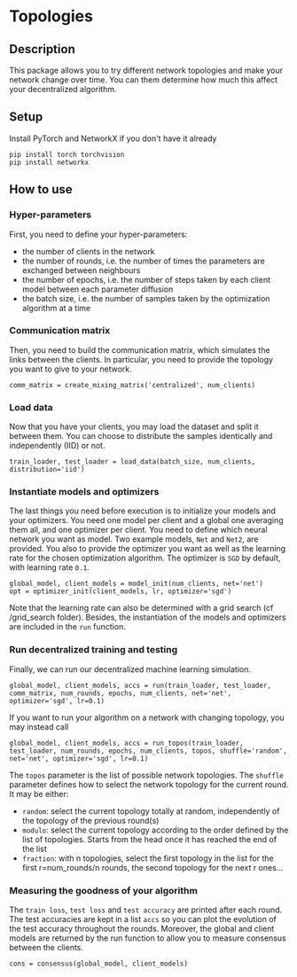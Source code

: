 # Topologies

## Description

This package allows you to try different network topologies and make your network change over time.
You can them determine how much this affect your decentralized algorithm.

## Setup

Install PyTorch and NetworkX if you don't have it already

```
pip install torch torchvision
pip install networkx
```

## How to use

### Hyper-parameters

First, you need to define your hyper-parameters:
  - the number of clients in the network
  - the number of rounds, i.e. the number of times the parameters are exchanged between neighbours
  - the number of epochs, i.e. the number of steps taken by each client model between each parameter diffusion
  - the batch size, i.e. the number of samples taken by the optimization algorithm at a time

### Communication matrix

Then, you need to build the communication matrix, which simulates the links between the clients. In particular, you need to provide the topology you want to give to your network.

```
comm_matrix = create_mixing_matrix('centralized', num_clients)
```

### Load data

Now that you have your clients, you may load the dataset and split it between them. You can choose to distribute the samples identically and independently (IID) or not.

```
train_loader, test_loader = load_data(batch_size, num_clients, distribution='iid')
```

### Instantiate models and optimizers

The last things you need before execution is to initialize your models and your optimizers. You need one model per client and a global one averaging them all, and one optimizer per client.
You need to define which neural network you want as model. Two example models, `Net` and `Net2`, are provided.
You also to provide the optimizer you want as well as the learning rate for the chosen optimization algorithm. The optimizer is `SGD` by default, with learning rate `0.1`.

```
global_model, client_models = model_init(num_clients, net='net')
opt = optimizer_init(client_models, lr, optimizer='sgd')
```

Note that the learning rate can also be determined with a grid search (cf /grid_search folder).
Besides, the instantiation of the models and optimizers are included in the `run` function.

### Run decentralized training and testing

Finally, we can run our decentralized machine learning simulation.

```
global_model, client_models, accs = run(train_loader, test_loader, comm_matrix, num_rounds, epochs, num_clients, net='net', optimizer='sgd', lr=0.1)
```

If you want to run your algorithm on a network with changing topology, you may instead call

```
global_model, client_models, accs = run_topos(train_loader, test_loader, num_rounds, epochs, num_clients, topos, shuffle='random', net='net', optimizer='sgd', lr=0.1)
```
The `topos` parameter is the list of possible network topologies.
The `shuffle` parameter defines how to select the network topology for the current round.
It may be either:
  - `random`: select the current topology totally at random, independently of the topology of the previous round(s)
  - `modulo`: select the current topology according to the order defined by the list of topologies. Starts from the head once it has reached the end of the list
  - `fraction`: with n topologies, select the first topology in the list for the first r=num_rounds/n rounds, the second topology for the next r ones...

### Measuring the goodness of your algorithm

The `train loss`, `test loss` and `test accuracy` are printed after each round. The test accuracies are kept in a list `accs` so you can plot the evolution of the test accuracy throughout the rounds.
Moreover, the global and client models are returned by the run function to allow you to measure consensus between the clients.

```
cons = consensus(global_model, client_models)
```
